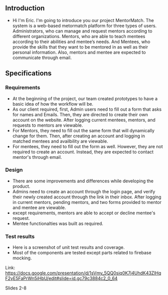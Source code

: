 ## Introduction ##
- Hi I'm Eric. I'm going to introduce you our project MentorMatch. 
  The system is a web-based metormatch platform for three types of users. Administrators, who can manage and request mentors according to different organizations. Mentors, who are able to teach mentees according to their abilities and mentee’s needs. And Mentees, who provide the skills that they want to be mentored in as well as their personal information. Also, mentors and mentee are expected to communicate through email.

## Specifications ##
### Requirements ##
- At the beginning of the project, our team created prototypes to have a basic idea of how the workflow    will be. 
- As our client required, first, Admin users need to fill out a form that asks for names and Emails. Then, they are directed to create their own account on the website. After logging current mentees, mentors, and requests to mentors are viewable.
- For Mentors, they need to fill out the same form that will dynamically change for them. Then, after creating an account and logging in matched mentees and availbility are viewable.
- For mentees, they need to fill out the form as well. However, they are not required to create an account. Instead, they are expected to contact mentor's through email.

### Design ###
- There are some improvements and differences while developing the product.
- Admins need to create an account through the login page, and verify their newly created account through the link in their inbox. After logging in current mentors, pending mentors, and two forms provided to mentor and mentee are viewable.
- except requirements, mentors are able to accept or decline mentee's request.
- Mentee functionalties was built as required.

### Test results ###
- Here is a screenshot of unit test results and coverage.
- Most of the components are tested except parts related to firebase mocking.


Link: https://docs.google.com/presentation/d/1sVmy_5QQ0siq0K7j4UhdK43ZlHqF2yE5FaPrWn5iHbU/edit#slide=id.gc79c3884c2_0_64

Slides 2-8